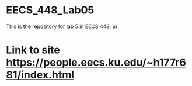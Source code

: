 # EECS_448_Lab05
This is the repository for lab 5 in EECS 448. \n
# Link to site https://people.eecs.ku.edu/~h177r681/index.html
